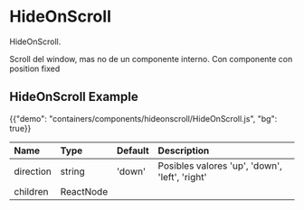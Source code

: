 # HideOnScroll

<p class="description">HideOnScroll.</p>
Scroll del window, mas no de un componente interno. 
Con componente con position fixed

## HideOnScroll Example

{{"demo": "containers/components/hideonscroll/HideOnScroll.js", "bg": true}}

| Name                 |      Type        |  Default  | Description                                              |
|:---------------------|:-----------------|:----------|:---------------------------------------------------------| 
| direction            |    string        |  'down'   | Posibles valores 'up', 'down', 'left', 'right'           |
| children             |    ReactNode     |           |                                                          |               
          
 
